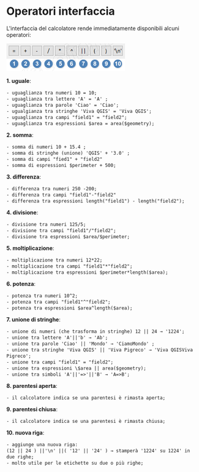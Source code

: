 # Operatori interfaccia

L'interfaccia del calcolatore rende immediatamente disponibili alcuni operatori:

![operatori](/img/operatori_calc1.png)

 **1. uguale**:

    - uguaglianza tra numeri 10 = 10;
    - uguaglianza tra lettere 'A' = 'A' ;
    - uguaglianza tra parole 'Ciao' = 'Ciao';
    - ugualgianza tra stringhe 'Viva QGIS' = 'Viva QGIS';
    - uguaglianza tra campi "field1" = "field2";
    - uguaglianza tra espressioni $area = area($geometry);

**2. somma**:

    - somma di numeri 10 + 15.4 ;
    - somma di stringhe (unione) 'QGIS' + '3.0' ;
    - somma di campi "fied1" + "field2"
    - somma di espressioni $perimeter + 500;

**3. differenza**:

    - differenza tra numeri 250 -200;
    - differenza tra campi "field1"-"field2"
    - differenza tra espressioni length("field1") - length("field2");

**4. divisione**:

    - divisione tra numeri 125/5;
    - divisione tra campi "field1"/"field2";
    - divisione tra espressioni $area/$perimeter;

**5. moltiplicazione**:

    - moltiplicazione tra numeri 12*22;
    - moltiplicazione tra campi "field1"*"field2";
    - moltiplicazione tra espressioni $perimeter*length($area);

**6. potenza**:

    - potenza tra numeri 10^2;
    - potenza tra campi "field1"^"field2";
    - potenza tra espressioni $area^length($area);

**7. unione di stringhe**:

    - unione di numeri (che trasforma in stringhe) 12 || 24 → '1224';
    - unione tra lettere 'A'||'b' → 'Ab';
    - unione tra parole 'Ciao' || 'Mondo' → 'CiamoMondo' ;
    - unione tra stringhe 'Viva QGIS' || 'Viva Pigreco' → 'Viva QGISViva Pigreco';
    - unione tra campi "field1" = "field2";
    - unione tra espressioni \$area || area($geometry);
    - unione tra simboli 'A'||'=>'||'B' → 'A=>B';

**8. parentesi aperta**:

    - il calcolatore indica se una parentesi è rimasta aperta;

**9. parentesi chiusa**:

    - il calcolatore indica se una parentesi è rimasta chiusa;

**10. nuova riga**:

    - aggiunge una nuova riga:  
    (12 || 24 ) ||'\n' ||( '12' || '24' ) → stamperà '1224' su 1224' in due righe;
    - molto utile per le etichette su due o più righe;
